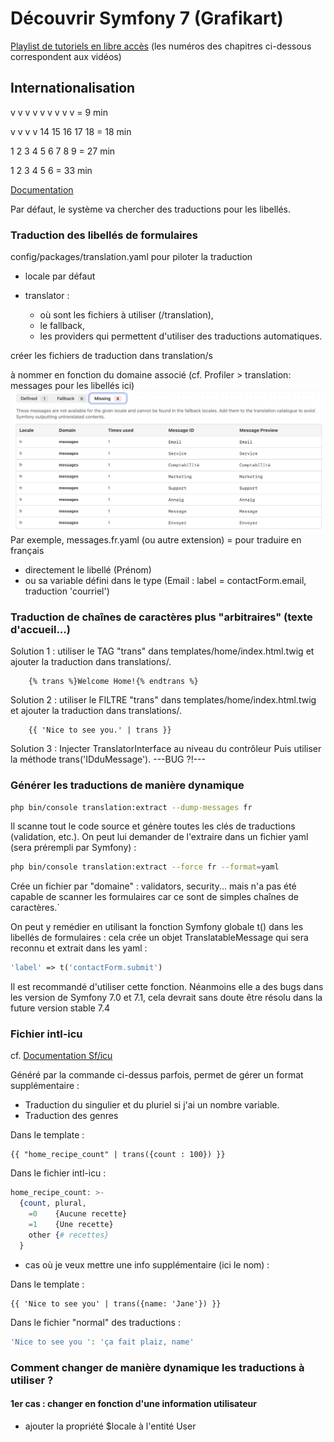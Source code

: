 # Découvrir Symfony 7 (Grafikart)

[Playlist de tutoriels en libre accès](https://www.youtube.com/playlist?list=PLjwdMgw5TTLXuvlGqP18gbJCYVg7y6Fig) (les numéros des chapitres ci-dessous correspondent aux vidéos)

## Internationalisation

v v v v v v v v v   = 9 min

v v v v 14 15 16 17 18   = 18 min

1 2 3 4 5 6 7 8 9   = 27 min

1 2 3 4 5 6         = 33 min

[Documentation](https://symfony.com/doc/current/translation.html)

Par défaut, le système va chercher des traductions pour les libellés.

### Traduction des libellés de formulaires

config/packages/translation.yaml pour piloter la traduction

- locale par défaut
- translator :

  - où sont les fichiers à utiliser (/translation),
  - le fallback,
  - les providers qui permettent d'utiliser des traductions automatiques.

créer les fichiers de traduction dans translation/s

à nommer en fonction du domaine associé (cf. Profiler > translation: messages pour les libellés ici)
<img src="Profiler1.png" alt="">
Par exemple, messages.fr.yaml (ou autre extension) = pour traduire en français

- directement le libellé (Prénom)
- ou sa variable défini dans le type (Email : label = contactForm.email, traduction 'courriel')

### Traduction de chaînes de caractères plus "arbitraires" (texte d'accueil...)

Solution 1 : utiliser le TAG "trans" dans templates/home/index.html.twig et ajouter la traduction dans translations/.

```twig
    {% trans %}Welcome Home!{% endtrans %}
```

Solution 2 : utiliser le FILTRE "trans" dans templates/home/index.html.twig et ajouter la traduction dans translations/.

```twig
    {{ 'Nice to see you.' | trans }}
```

Solution 3 : Injecter TranslatorInterface au niveau du contrôleur
Puis utiliser la méthode trans('IDduMessage'). ---BUG ?!---

### Générer les traductions de manière dynamique

```bash
php bin/console translation:extract --dump-messages fr
```

Il scanne tout le code source et génère toutes les clés de traductions (validation, etc.).
On peut lui demander de l'extraire dans un fichier yaml (sera prérempli par Symfony) :

```bash
php bin/console translation:extract --force fr --format=yaml
```

Crée un fichier par "domaine" : validators, security... mais n'a pas été capable de scanner les formulaires car ce sont de simples chaînes de caractères.`

On peut y remédier en utilisant la fonction Symfony globale t() dans les libellés de formulaires : cela crée un objet TranslatableMessage qui sera reconnu et extrait dans les yaml :

```php
'label' => t('contactForm.submit')
```

Il est recommandé d'utiliser cette fonction. Néanmoins elle a des bugs dans les version de Symfony 7.0 et 7.1, cela devrait sans doute être résolu dans la future version stable 7.4

### Fichier intl-icu

cf. [Documentation Sf/icu](https://symfony.com/doc/current/reference/formats/message_format.html)

Généré par la commande ci-dessus parfois, permet de gérer un format supplémentaire :

- Traduction du singulier et du pluriel si j'ai un nombre variable.
- Traduction des genres

Dans le template :

```twig
{{ "home_recipe_count" | trans({count : 100}) }}
````

Dans le fichier intl-icu :

```php
home_recipe_count: >-
  {count, plural,
    =0    {Aucune recette}
    =1    {Une recette}
    other {# recettes}
  }
```

- cas où je veux mettre une info supplémentaire (ici le nom) :

Dans le template :

```twig
{{ 'Nice to see you' | trans({name: 'Jane'}) }}
````

Dans le fichier "normal" des traductions :

```php
'Nice to see you ': 'ça fait plaiz, name'
```

### Comment changer de manière dynamique les traductions à utiliser ?

#### 1er cas : changer en fonction d'une information utilisateur

- ajouter la propriété $locale à l'entité User
